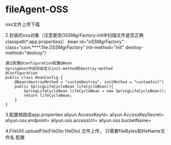 # fileAgent-OSS
oss文件上传下载

2.封装的oss对象（注意更改OSSMgrFactory.init中扫描文件是否正确 classpath*:app.properties)）
    bean id="oSSMgrFactory" class="com.****.file.OSSMgrFactory" init-method="init" destroy-method="destroy"/
    
    通过配置@configuration配置@Bean
    Springboot中如何自定义init-method和destroy-method
    @Configuration
    public class BeanConfig {
        @Bean(destroyMethod = "customDestroy", initMethod = "customInit")
        public SpringLifeCycleBean lifeCycleBean(){
            SpringLifeCycleBean lifeCycleBean = new SpringLifeCycleBean();
            return lifeCycleBean;
        }
    }
    
    
3.配置根路径app.properties
    aliyun.AccessKeyId=
    aliyun.AccessKeySecret=
    aliyun.oss.endpoint=
    aliyun.oss.accessUrl=
    aliyun.oss.bucketName=
    
    
4.FileUtil.uploadFile(FileDto fileDto) 文件上传， 只需要fileBytes和fileName文件名
配置   
